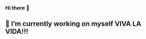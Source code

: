 ### Hi there 👋
 🔭 I’m currently working on myself
 VIVA LA VIDA!!!
----------------------------------------
